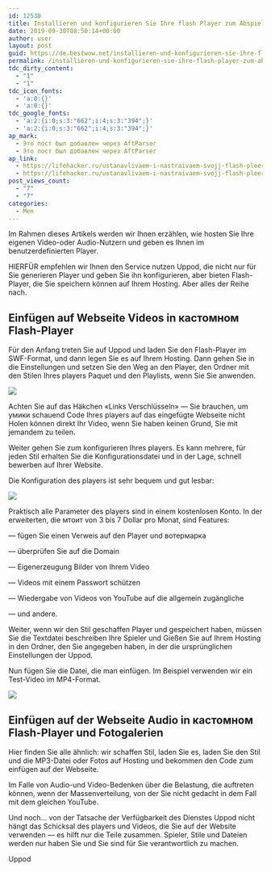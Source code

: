```yaml
---
id: 12530
title: Installieren und konfigurieren Sie Ihre flash Player zum Abspielen von FLV und MP4 Video, MP3 Audio und Fotos
date: 2019-09-30T08:50:14+00:00
author: user
layout: post
guid: https://de.bestwow.net/installieren-und-konfigurieren-sie-ihre-flash-player-zum-abspielen-von-flv-und-mp4-video-mp3-audio-und-fotos/
permalink: /installieren-und-konfigurieren-sie-ihre-flash-player-zum-abspielen-von-flv-und-mp4-video-mp3-audio-und-fotos/
tdc_dirty_content:
  - "1"
  - "1"
tdc_icon_fonts:
  - 'a:0:{}'
  - 'a:0:{}'
tdc_google_fonts:
  - 'a:2:{i:0;s:3:"662";i:4;s:3:"394";}'
  - 'a:2:{i:0;s:3:"662";i:4;s:3:"394";}'
ap_mark:
  - Это пост был добавлен через AftParser
  - Это пост был добавлен через AftParser
ap_link:
  - https://lifehacker.ru/ustanavlivaem-i-nastraivaem-svojj-flash-pleer-dlja-proigryvanija-flv-i-mp4-video-mp3-audio-i-fotografijj/
  - https://lifehacker.ru/ustanavlivaem-i-nastraivaem-svojj-flash-pleer-dlja-proigryvanija-flv-i-mp4-video-mp3-audio-i-fotografijj/
post_views_count:
  - "7"
  - "7"
categories:
  - Men
---
```

Im Rahmen dieses Artikels werden wir Ihnen erzählen, wie hosten Sie Ihre eigenen Video-oder Audio-Nutzern und geben es Ihnen im benutzerdefinierten Player.</p> 

HIERFÜR empfehlen wir Ihnen den Service nutzen Uppod, die nicht nur für Sie generieren Player und geben Sie ihn konfigurieren, aber bieten Flash-Player, die Sie speichern können auf Ihrem Hosting. Aber alles der Reihe nach.  
  
<!--more-->

## Einfügen auf Webseite Videos in кастомном Flash-Player

Für den Anfang treten Sie auf Uppod und laden Sie den Flash-Player im SWF-Format, und dann legen Sie es auf Ihrem Hosting. Dann gehen Sie in die Einstellungen und setzen Sie den Weg an den Player, den Ordner mit den Stilen Ihres players Paquet und den Playlists, wenn Sie Sie anwenden.

![](https://de.bestwow.net/wp-content/uploads/2019/09/ustanavlivaem-i-nastraivaem-svoy-flash-pleer-dlya-proigryvaniya-flv-i-mp4-video-mp3-audio-i-fotografiy-1.png) 

Achten Sie auf das Häkchen «Links Verschlüsseln» — Sie brauchen, um умики schauend Code Ihres players auf das eingefügte Webseite nicht Holen können direkt Ihr Video, wenn Sie haben keinen Grund, Sie mit jemandem zu teilen.

Weiter gehen Sie zum konfigurieren Ihres players. Es kann mehrere, für jeden Stil erhalten Sie die Konfigurationsdatei und in der Lage, schnell bewerben auf Ihrer Website.

Die Konfiguration des players ist sehr bequem und gut lesbar:

![](https://de.bestwow.net/wp-content/uploads/2019/09/ustanavlivaem-i-nastraivaem-svoy-flash-pleer-dlya-proigryvaniya-flv-i-mp4-video-mp3-audio-i-fotografiy-2.png) 

Praktisch alle Parameter des players sind in einem kostenlosen Konto. In der erweiterten, die мтоит von 3 bis 7 Dollar pro Monat, sind Features:

— fügen Sie einen Verweis auf den Player und вотермарка  
  
— überprüfen Sie auf die Domain  
  
— Eigenerzeugung Bilder von Ihrem Video  
  
— Videos mit einem Passwort schützen  
  
— Wiedergabe von Videos von YouTube auf die allgemein zugängliche  
  
— und andere.

Weiter, wenn wir den Stil geschaffen Player und gespeichert haben, müssen Sie die Textdatei beschreiben Ihre Spieler und Gießen Sie auf Ihrem Hosting in den Ordner, den Sie angegeben haben, in der die ursprünglichen Einstellungen der Uppod.

Nun fügen Sie die Datei, die man einfügen. Im Beispiel verwenden wir ein Test-Video im MP4-Format.

![](https://de.bestwow.net/wp-content/uploads/2019/09/ustanavlivaem-i-nastraivaem-svoy-flash-pleer-dlya-proigryvaniya-flv-i-mp4-video-mp3-audio-i-fotografiy-3.png) 

## Einfügen auf der Webseite Audio in кастомном Flash-Player und Fotogalerien

Hier finden Sie alle ähnlich: wir schaffen Stil, laden Sie es, laden Sie den Stil und die MP3-Datei oder Fotos auf Hosting und bekommen den Code zum einfügen auf der Webseite.

Im Falle von Audio-und Video-Bedenken über die Belastung, die auftreten können, wenn der Massenverteilung, von der Sie nicht gedacht in dem Fall mit dem gleichen YouTube.

Und noch&#8230; von der Tatsache der Verfügbarkeit des Dienstes Uppod nicht hängt das Schicksal des players und Videos, die Sie auf der Website verwenden — es hilft nur die Teile zusammen. Spieler, Stile und Dateien werden nur haben Sie und Sie sind für Sie verantwortlich zu machen.

Uppod